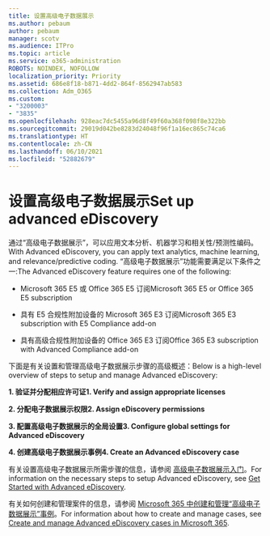 ```yaml
---
title: 设置高级电子数据展示
ms.author: pebaum
author: pebaum
manager: scotv
ms.audience: ITPro
ms.topic: article
ms.service: o365-administration
ROBOTS: NOINDEX, NOFOLLOW
localization_priority: Priority
ms.assetid: 686e8f18-b871-4dd2-864f-8562947ab583
ms.collection: Adm_O365
ms.custom:
- "3200003"
- "3835"
ms.openlocfilehash: 928eac7dc5455a96d8f49f60a368f098f8e322bb
ms.sourcegitcommit: 29019d042be8283d24048f96f1a16ec865c74ca6
ms.translationtype: HT
ms.contentlocale: zh-CN
ms.lasthandoff: 06/10/2021
ms.locfileid: "52882679"
---
```

# <a name="set-up-advanced-ediscovery"></a><span data-ttu-id="4d7cd-102">设置高级电子数据展示</span><span class="sxs-lookup"><span data-stu-id="4d7cd-102">Set up advanced eDiscovery</span></span>

<span data-ttu-id="4d7cd-103">通过“高级电子数据展示”，可以应用文本分析、机器学习和相关性/预测性编码。</span><span class="sxs-lookup"><span data-stu-id="4d7cd-103">With Advanced eDiscovery, you can apply text analytics, machine learning, and relevance/predictive coding.</span></span> <span data-ttu-id="4d7cd-104">“高级电子数据展示”功能需要满足以下条件之一:</span><span class="sxs-lookup"><span data-stu-id="4d7cd-104">The Advanced eDiscovery feature requires one of the following:</span></span>

- <span data-ttu-id="4d7cd-105">Microsoft 365 E5 或 Office 365 E5 订阅</span><span class="sxs-lookup"><span data-stu-id="4d7cd-105">Microsoft 365 E5 or Office 365 E5 subscription</span></span>

- <span data-ttu-id="4d7cd-106">具有 E5 合规性附加设备的 Microsoft 365 E3 订阅</span><span class="sxs-lookup"><span data-stu-id="4d7cd-106">Microsoft 365 E3 subscription with E5 Compliance add-on</span></span>

- <span data-ttu-id="4d7cd-107">具有高级合规性附加设备的 Office 365 E3 订阅</span><span class="sxs-lookup"><span data-stu-id="4d7cd-107">Office 365 E3 subscription with Advanced Compliance add-on</span></span>

<span data-ttu-id="4d7cd-108">下面是有关设置和管理高级电子数据展示步骤的高级概述：</span><span class="sxs-lookup"><span data-stu-id="4d7cd-108">Below is a high-level overview of steps to setup and manage Advanced eDiscovery:</span></span>

<span data-ttu-id="4d7cd-109">**1. 验证并分配相应许可证**</span><span class="sxs-lookup"><span data-stu-id="4d7cd-109">**1. Verify and assign appropriate licenses**</span></span>

<span data-ttu-id="4d7cd-110">**2. 分配电子数据展示权限**</span><span class="sxs-lookup"><span data-stu-id="4d7cd-110">**2. Assign eDiscovery permissions**</span></span>

<span data-ttu-id="4d7cd-111">**3. 配置高级电子数据展示的全局设置**</span><span class="sxs-lookup"><span data-stu-id="4d7cd-111">**3. Configure global settings for Advanced eDiscovery**</span></span>

<span data-ttu-id="4d7cd-112">**4. 创建高级电子数据展示事例**</span><span class="sxs-lookup"><span data-stu-id="4d7cd-112">**4. Create an Advanced eDiscovery case**</span></span>

<span data-ttu-id="4d7cd-113">有关设置高级电子数据展示所需步骤的信息，请参阅 [高级电子数据展示入门](/microsoft-365/compliance/get-started-with-advanced-ediscovery)。</span><span class="sxs-lookup"><span data-stu-id="4d7cd-113">For information on the necessary steps to setup Advanced eDiscovery, see [Get Started with Advanced eDiscovery](/microsoft-365/compliance/get-started-with-advanced-ediscovery).</span></span>

<span data-ttu-id="4d7cd-114">有关如何创建和管理案件的信息，请参阅 [Microsoft 365 中创建和管理“高级电子数据展示”事例](/microsoft-365/compliance/create-and-manage-advanced-ediscoveryv2-case)。</span><span class="sxs-lookup"><span data-stu-id="4d7cd-114">For information about how to create and manage cases, see [Create and manage Advanced eDiscovery cases in Microsoft 365](/microsoft-365/compliance/create-and-manage-advanced-ediscoveryv2-case).</span></span>